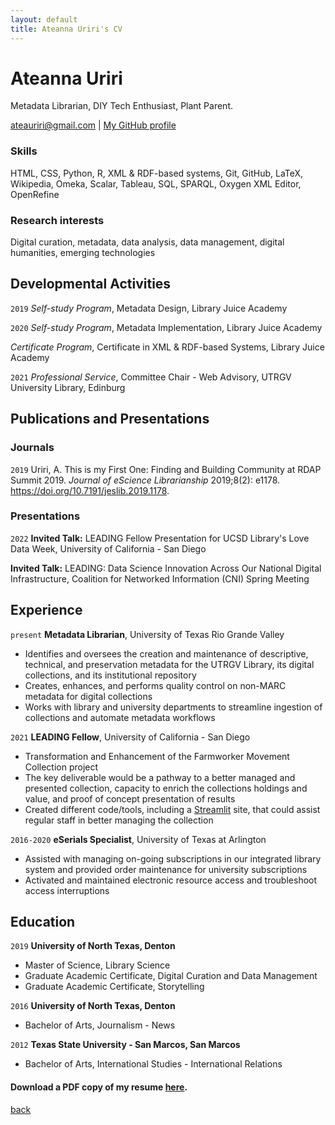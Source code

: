 ```yaml
---
layout: default
title: Ateanna Uriri's CV
---
```

# Ateanna Uriri
Metadata Librarian, DIY Tech Enthusiast, Plant Parent.

<div id="webaddress">
<a href="ateauriri@gmail.com">ateauriri@gmail.com</a>
| <a href="https://github.com/aouriri">My GitHub profile</a>
</div>



### Skills

HTML, CSS, Python, R, XML \& RDF-based systems, Git, GitHub, LaTeX, Wikipedia, Omeka, Scalar, Tableau, SQL, SPARQL, Oxygen XML Editor, OpenRefine

### Research interests

Digital curation, metadata, data analysis, data management, digital humanities, emerging technologies


## Developmental Activities

`2019`
*Self-study Program*, Metadata Design, Library Juice Academy

`2020`
*Self-study Program*, Metadata Implementation, Library Juice Academy

*Certificate Program*, Certificate in XML \& RDF-based Systems, Library Juice Academy

`2021`
*Professional Service*, Committee Chair - Web Advisory, UTRGV University Library, Edinburg


## Publications and Presentations

### Journals

`2019`
Uriri, A. This is my First One: Finding and Building Community at RDAP Summit 2019. *Journal of eScience Librarianship* 2019;8(2): e1178. https://doi.org/10.7191/jeslib.2019.1178.

### Presentations

`2022`
**Invited Talk:** LEADING Fellow Presentation for UCSD Library's Love Data Week, University of California - San Diego

**Invited Talk:** LEADING: Data Science Innovation Across Our National Digital Infrastructure, Coalition for Networked Information (CNI) Spring Meeting


## Experience

`present`
__Metadata Librarian__, University of Texas Rio Grande Valley

- Identifies and oversees the creation and maintenance of descriptive, technical, and preservation metadata for the UTRGV Library, its digital collections, and its institutional repository
- Creates, enhances, and performs quality control on non-MARC metadata for digital collections
- Works with library and university departments to streamline ingestion of collections and automate metadata workflows

`2021`
__LEADING Fellow__, University of California - San Diego

- Transformation and Enhancement of the Farmworker Movement Collection project
- The key deliverable would be a pathway to a better managed and presented collection, capacity to enrich the collections holdings and value, and proof of concept presentation of results
- Created different code/tools, including a [Streamlit](https://share.streamlit.io/aouriri/pytranscriber/main) site, that could assist regular staff in better managing the collection

`2016-2020`
__eSerials Specialist__, University of Texas at Arlington

- Assisted with managing on-going subscriptions in our integrated library system and provided order maintenance for university subscriptions
- Activated and maintained electronic resource access and troubleshoot access interruptions

## Education

`2019`
__University of North Texas, Denton__

- Master of Science, Library Science
- Graduate Academic Certificate, Digital Curation and Data Management
- Graduate Academic Certificate, Storytelling

`2016`
__University of North Texas, Denton__

- Bachelor of Arts, Journalism - News

`2012`
__Texas State University - San Marcos, San Marcos__

- Bachelor of Arts, International Studies - International Relations


#### Download a PDF copy of my resume [here](https://aouriri.github.io/assets/resume.pdf).


<!-- ### Footer

Last updated: April 2022 -->


[back](./)
